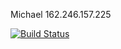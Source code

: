 Michael 162.246.157.225

[![Build Status](https://travis-ci.com/cmput401-fall2018/web-app-ci-cd-with-travis-ci-MichaelParadis.svg?branch=master)](https://travis-ci.com/cmput401-fall2018/web-app-ci-cd-with-travis-ci-MichaelParadis)

